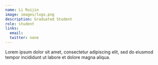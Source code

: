 ```yaml
---
name: Li Ruijin
image: images/logo.png
description: Graduated Student
role: student
links:
  email: 
  twitter: none
---
```


Lorem ipsum dolor sit amet, consectetur adipiscing elit, sed do eiusmod tempor incididunt ut labore et dolore magna aliqua.


